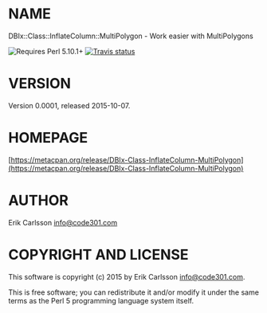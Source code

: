 # NAME

DBIx::Class::InflateColumn::MultiPolygon - Work easier with MultiPolygons

![Requires Perl 5.10.1+](https://img.shields.io/badge/perl-5.10.1+-brightgreen.svg) [![Travis status](https://api.travis-ci.org//.svg?branch=master)](https://travis-ci.org//)

# VERSION

Version 0.0001, released 2015-10-07.

# HOMEPAGE

[https://metacpan.org/release/DBIx-Class-InflateColumn-MultiPolygon](https://metacpan.org/release/DBIx-Class-InflateColumn-MultiPolygon)

# AUTHOR

Erik Carlsson <info@code301.com>

# COPYRIGHT AND LICENSE

This software is copyright (c) 2015 by Erik Carlsson <info@code301.com>.

This is free software; you can redistribute it and/or modify it under
the same terms as the Perl 5 programming language system itself.

